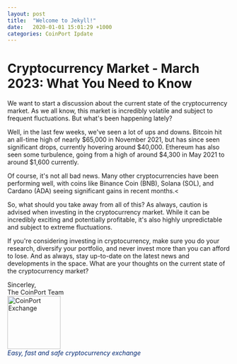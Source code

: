 ```yaml
---
layout: post
title:  "Welcome to Jekyll!"
date:   2020-01-01 15:01:29 +1000
categories: CoinPort Ipdate
---
```

# Cryptocurrency Market - March 2023: What You Need to Know

We want to start a discussion about the current state of the cryptocurrency market. As we all know, this market is incredibly volatile and subject to frequent fluctuations. But what's been happening lately?

Well, in the last few weeks, we've seen a lot of ups and downs. Bitcoin hit an all-time high of nearly $65,000 in November 2021, but has since seen significant drops, currently hovering around $40,000. Ethereum has also seen some turbulence, going from a high of around $4,300 in May 2021 to around $1,600 currently.

Of course, it's not all bad news. Many other cryptocurrencies have been performing well, with coins like Binance Coin (BNB), Solana (SOL), and Cardano (ADA) seeing significant gains in recent months.<

So, what should you take away from all of this? As always, caution is advised when investing in the cryptocurrency market. While it can be incredibly exciting and potentially profitable, it's also highly unpredictable and subject to extreme fluctuations.

If you're considering investing in cryptocurrency, make sure you do your research, diversify your portfolio, and never invest more than you can afford to lose. And as always, stay up-to-date on the latest news and developments in the space.
What are your thoughts on the current state of the cryptocurrency market?


<p>
Sincerley, <br />
The CoinPort Team <br />
<img src="https://doc.coinport.com.au/images/logos/signature_logo.png" alt="CoinPort Exchange" width="120" /><br />
<span style="color: #022873;"><em>Easy, fast and safe cryptocurrency exchange</em></span>
</p>
